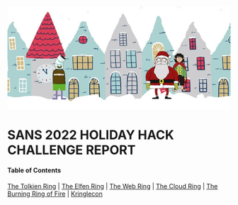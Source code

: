![SANS Holiday Hack Main Page](https://github.com/visionthex/SANS2022-Holiday-Hack-Challange/blob/main/Images/Main.jpg)

# SANS 2022 HOLIDAY HACK CHALLENGE REPORT

#### Table of Contents

[The Tolkien Ring](https://github.com/visionthex/SANS2022-Holiday-Hack-Challange/blob/main/Chapters/TheTolkienRing.md) | [The Elfen Ring](https://github.com/visionthex/SANS2022-Holiday-Hack-Challange/blob/main/Chapters/TheElfenRing.md) | [The Web Ring](#suricata) | [The Cloud Ring](#suricata) | [The Burning Ring of Fire](#suricata) | [Kringlecon](#suricata)
